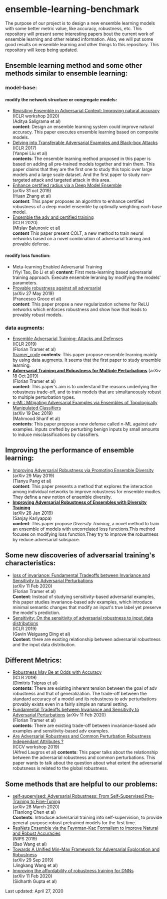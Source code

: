 # ensemble-learning-benchmark
The purpose of our project is to design a new ensemble learning models with some better metric value, like accuracy, robustness, etc. 
This repository will present some interesting papers bout the current work of ensemble learning and other related information. Also, we will put some good results on ensemble learning and other things to this repository. This repository will keep being updated. 

## Ensemble learning method and some other methods similar to ensemble learning:

### model-base:  

#### modify the network structure or congregate models:  


* [Revisiting Ensemble in Adversarial Context: Improving natural accuracy](https://arxiv.org/pdf/2002.11572.pdf)  
(ICLR workshop 2020)  
(Aditya Saligrama et al)  
**content**: Design an ensemble learning system could improve natural accuracy. This paper executes ensemble learning based on composite models.  
* [Delving into Transferable Adversarial Examples and Black-box Attacks](https://arxiv.org/abs/1611.02770)  
(ICLR 2017)  
(Yanpei Liu et al)  
**contents**: The ensemble learning method proposed in this paper is based on adding all pre-trained models together and train them. This paper claims that they are the first one to study this topic over large models and a large scale dataset. And the first paper to study non-targeted attack and targeted attack in this area.  
* [Enhance certified radius via a Deep Model Ensemble](https://arxiv.org/pdf/1910.14655.pdf)  
(arXiv 31 oct 2019)  
(Huan Zhang et al)  
**content**: This paper proposes an algorithm to enhance certified robustness of a deep model ensemble by optimally weighting each base model.  
* [Ensemble the adv and certified training](https://openreview.net/forum?id=SJxSDxrKDr)  
(ICLR 2020)  
(Mislav Balunovic et al)  
**content** This paper present COLT, a new method to train neural networks based on a novel combination of adversarial training and provable defense.  

#### modify loss function:    

* Meta-learning Enabled Adversarial Training  
(Yiyi Tao, Bo Li et al)
**content**: First meta-learning based adversarial training approach. Execute ensemble leraning by modifying the models' parameters.  
* [Provable robustness against all adversarial](https://arxiv.org/pdf/1905.11213.pdf)  
(arXiv 27 May 2019)  
(Francesco Groce et al)  
**content**: This paper propse a new regularization scheme for ReLU networks which enforces robustness and show how that leads to provably robust models.

### data augments:

* [Ensemble Adversarial Training: Attacks and Defenses](https://arxiv.org/abs/1705.07204)  
(ICLR 2019)  
(Florian Tramer et al)  
[ftramer_code](https://github.com/ftramer/ensemble-adv-training)
**contents**: This paper propose ensemble learning mainly by using data augments. It seems that the first paper to study ensemble learning.  
* [**Adversarial Training and Robustness for Multiple Perturbations**](https://arxiv.org/pdf/1904.13000.pdf) 
(arXiv 18 Oct 2019)  
(Florian Tramer et al)  
**content**: This paper's aim is to understand the reasons underlying the robustness trade-off, and to train models that are simultaneously robust to multiple perturbation types.
* [n-ML: Mitigating Adversarial Examples via Ensembles of Topologically Manipulated Classifiers](https://arxiv.org/pdf/1912.09059.pdf)  
(arXiv 19 Dec 2019)  
(Mahmood Sharif et al)  
**contents**: This paper propose a new defense called n-ML against adv examples. inputs crefted by perturbing benign inputs by small amounts to induce misclassifications by classifiers. 


## Improving the performance of ensemble learning:
* [Improving Adversarial Robustness via Promoting Ensemble Diversity](https://arxiv.org/pdf/1901.08846.pdf)  
(arXiv 29 May 2019)  
(Tianyu Pang et al)  
**content**: This paper presents a method that explores the interaction among individual networks to improve robustness for ensemble modles. They define a new notion of ensemble diversity.  
* [**Improving Adversarial Robustness of Ensembles with Diversity Training**](https://arxiv.org/pdf/1901.09981.pdf)  
(arXiv 28 Jan 2019)  
(Sanjay Kariyappa)  
**content**: This paper propose *Diversity Training*, a novel method to train an ensemble of models with uncorrelated loss functions.This method focuses on modifying loss function.They try to improve the robustness by reduce adversarial subspace.



## Some new discoveries of adversarial training's characteristics:  
* [loss of invariance: Fundamental Tradeoffs between Invariance and Sensitivity to Adversarial Perturbations](https://arxiv.org/pdf/2002.04599.pdf)  
(arXiv 11 Feb 2020)  
(Florian Tramer et al)  
**Content**: Instead of studying sensitivity-based adversarial examples, this paper studies invariance-based adv examples, which introduce minimal semantic changes that modify an input's true label yet preserve the model's prediction.  
* [Sensitivity: On the sensitivity of adversarial robustness to input data distributions](https://openreview.net/pdf?id=S1xNEhR9KX)  
(ICLR 2019)  
(Gavin Weiguang Ding et al)  
**Content**: there are existing relationship between adversarial robustness and the input data distribution.  

## Different Metrics:   
* [Robustness May Be at Odds with Accuracy](https://openreview.net/forum?id=SyxAb30cY7)  
(ICLR 2019)  
(Dimitris Tsipras et al)  
**contents**: There are existing inherent tension between the goal of adv robustness and that of generalization. The trade-off between the standard accuracy of a model and its robustness to adv perturbations provably exists even in a fairly simple an natural setting.  
* [Fundamental Tradeoffs between Invariance and Sensitivity to Adversarial Perturbations](https://arxiv.org/pdf/2002.04599.pdf)
(arXiv 11 Feb 2020)  
(Florian Tramer et al)  
**contents**: There are existing trade-off between invariance-based adv examples and sensitivity-based adv examples.  
* [Are Adversarial Robustness and Common Perturbation Robustness Independant Attributes ?](http://openaccess.thecvf.com/content_ICCVW_2019/papers/RLQ/Laugros_Are_Adversarial_Robustness_and_Common_Perturbation_Robustness_Independant_Attributes__ICCVW_2019_paper.pdf)  
(ICCV workshop 2019)  
(Alfred Laugros et al)
**contents**: This paper talks about the relationship between the adversarial robustness and common perturbations. This paper wants to talk about the question about what extent the adversarial robutsness is related to the global robustness. 

## Some methods that are helpful to our problems:  
* [self-supervised: Adversarial Robustness: From Self-Supervised Pre-Training to Fine-Tuning](https://arxiv.org/pdf/2003.12862.pdf)   
(arXiv 28 March 2020)    
(Tianlong Chen et al)  
**Contents**: Introduce adversarial training into self-supervision, to provide general-purpose robust pretrained models for the first time.  
* [ResNets Ensemble via the Feynman-Kac Formalism to Improve Natural and Robust Accuracies](https://papers.nips.cc/paper/8443-resnets-ensemble-via-the-feynman-kac-formalism-to-improve-natural-and-robust-accuracies.pdf)  
(NIPS 2019)  
(Bao Wang et al)  
* [Towards A Unified Min-Max Framework for Adversarial Exploration and Robustness](https://www.researchgate.net/profile/Jiacen_Xu2/publication/333679480_Beyond_Adversarial_Training_Min-Max_Optimization_in_Adversarial_Attack_and_Defense/links/5dbfb886a6fdcc212800a8ef/Beyond-Adversarial-Training-Min-Max-Optimization-in-Adversarial-Attack-and-Defense.pdf)  
(arXiv 29 Sep 2019)  
(Jingkang Wang et al)  
* [Improving the affordability of robustness training for DNNs](https://arxiv.org/pdf/2002.04237.pdf)  
(arXiv 11 Feb 2020)  
(Sidharth Gupta et al)  



Last updated: April 27, 2020
